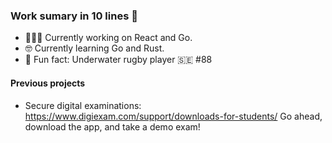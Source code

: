 ### Work sumary in 10 lines 🚀

- 👨🏻‍💻 Currently working on React and Go.
- 🤓 Currently learning Go and Rust.
- 🤿 Fun fact: Underwater rugby player 🇸🇪 #88

#### Previous projects

- Secure digital examinations: https://www.digiexam.com/support/downloads-for-students/
  Go ahead, download the app, and take a demo exam!
